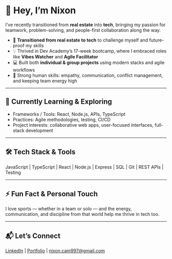 # 👋 Hey, I’m Nixon

I’ve recently transitioned from **real estate** into **tech**, bringing my passion for teamwork, problem-solving, and people-first collaboration along the way.

- 🔄 **Transitioned from real estate to tech** to challenge myself and future-proof my skills  
- 💡 Thrived in Dev Academy’s 17-week bootcamp, where I embraced roles like **Vibes Watcher** and **Agile Facilitator**  
- 💻 Built both **individual & group projects** using modern stacks and agile workflows  
- 🤝 Strong human skills: empathy, communication, conflict management, and keeping team energy high  

---

## 🌱 Currently Learning & Exploring

- Frameworks / Tools: React, Node.js, APIs, TypeScript  
- Practices: Agile methodologies, testing, CI/CD  
- Project interests: collaborative web apps, user-focused interfaces, full-stack development  

---

## 🛠 Tech Stack & Tools

JavaScript | TypeScript | React | Node.js | Express | SQL | Git | REST APIs | Testing  


---

## ⚡ Fun Fact & Personal Touch

I love sports — whether in a team or solo — and the energy, communication, and discipline from that world help me thrive in tech too.  

---

## 📬 Let’s Connect

[LinkedIn](https://www.linkedin.com/in/nixon-cam/) | [Portfolio](https://github.com/Ncam00) | nixon.cam997@gmail.com  
